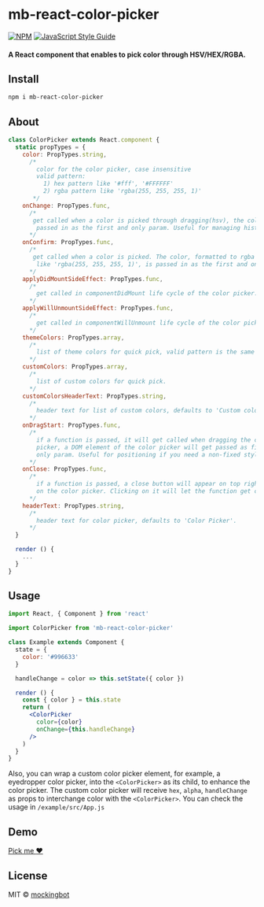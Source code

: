 # mb-react-color-picker

>

[![NPM](https://img.shields.io/npm/v/mb-react-color-picker.svg)](https://www.npmjs.com/package/mb-react-color-picker) [![JavaScript Style Guide](https://img.shields.io/badge/code_style-standard-brightgreen.svg)](https://standardjs.com)

#### A React component that enables to pick color through HSV/HEX/RGBA.


## Install

```bash
npm i mb-react-color-picker
```

## About
```jsx
class ColorPicker extends React.component {
  static propTypes = {
    color: PropTypes.string,
      /*
        color for the color picker, case insensitive
        valid pattern:
          1) hex pattern like '#fff', '#FFFFFF'
          2) rgba pattern like 'rgba(255, 255, 255, 1)'
       */
    onChange: PropTypes.func,
      /*
       get called when a color is picked through dragging(hsv), the color is
        passed in as the first and only param. Useful for managing history.
      */
    onConfirm: PropTypes.func,
      /*
       get called when a color is picked. The color, formatted to rgba pattern,
        like 'rgba(255, 255, 255, 1)', is passed in as the first and only param.
      */
    applyDidMountSideEffect: PropTypes.func,
      /*
        get called in componentDidMount life cycle of the color picker.
      */
    applyWillUnmountSideEffect: PropTypes.func,
      /*
        get called in componentWillUnmount life cycle of the color picker.
      */
    themeColors: PropTypes.array,
      /*
        list of theme colors for quick pick, valid pattern is the same as above.
      */
    customColors: PropTypes.array,
      /*
        list of custom colors for quick pick.
      */
    customColorsHeaderText: PropTypes.string,
      /*
        header text for list of custom colors, defaults to 'Custom colors'.
      */
    onDragStart: PropTypes.func,
      /*
        if a function is passed, it will get called when dragging the color
        picker, a DOM element of the color picker will get passed as first and
        only param. Useful for positioning if you need a non-fixed style.
      */
    onClose: PropTypes.func,
      /*
        if a function is passed, a close button will appear on top right corner
        on the color picker. Clicking on it will let the function get called.
      */
    headerText: PropTypes.string,
      /*
        header text for color picker, defaults to 'Color Picker'.
      */
  }

  render () {
    ...
  }
}
```


## Usage

```jsx
import React, { Component } from 'react'

import ColorPicker from 'mb-react-color-picker'

class Example extends Component {
  state = {
    color: '#996633'
  }

  handleChange = color => this.setState({ color })

  render () {
    const { color } = this.state
    return (
      <ColorPicker
        color={color}
        onChange={this.handleChange}
      />
    )
  }
}
```

Also, you can wrap a custom color picker element, for example, a eyedropper color picker, into the `<ColorPicker>` as its child, to enhance the color picker. The custom color picker will receive `hex`, `alpha`, `handleChange` as props to interchange color with the `<ColorPicker>`. You can check the usage in `/example/src/App.js`


## Demo
[Pick me :hearts:](https://mockingbot.github.io/mb-color-picker/)


## License

MIT © [mockingbot](https://github.com/mockingbot)
